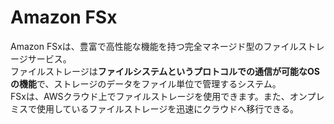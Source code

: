 # Amazon FSx

Amazon FSxは、豊富で高性能な機能を持つ完全マネージド型のファイルストレージサービス。  
ファイルストレージは**ファイルシステムというプロトコルでの通信が可能なOSの機能**で、ストレージのデータをファイル単位で管理するシステム。  
FSxは、AWSクラウド上でファイルストレージを使用できます。また、オンプレミスで使用しているファイルストレージを迅速にクラウドへ移行できる。

